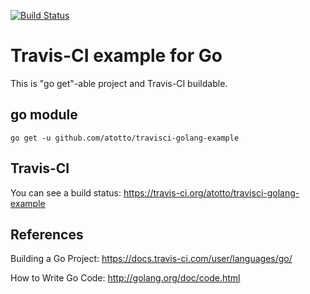 [![Build Status](https://travis-ci.com/atotto/travisci-golang-example.svg?branch=master)](https://travis-ci.com/atotto/travisci-golang-example)

# Travis-CI example for Go

This is "go get"-able project and Travis-CI buildable.


## go module

    go get -u github.com/atotto/travisci-golang-example

## Travis-CI

You can see a build status: https://travis-ci.org/atotto/travisci-golang-example



## References

Building a Go Project: https://docs.travis-ci.com/user/languages/go/

How to Write Go Code: http://golang.org/doc/code.html

